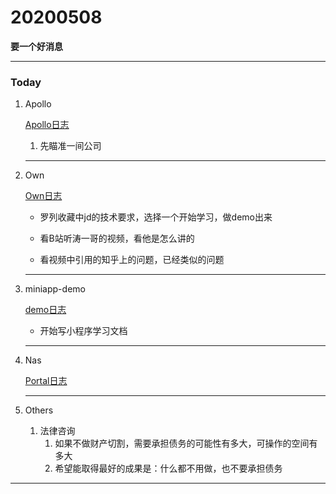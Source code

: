 # 20200508

 **要一个好消息**

---

### Today 

1. Apollo

   [Apollo日志](../Project/apollo/Apollo日志.md)

   1. 先瞄准一间公司

   

   

   

   

   

   

   

   ---

2. Own

   [Own日志](../Project/own/Own日志.md)

   + 罗列收藏中jd的技术要求，选择一个开始学习，做demo出来

   + 看B站听涛一哥的视频，看他是怎么讲的

   + 看视频中引用的知乎上的问题，已经类似的问题

     

   

   ---

3. miniapp-demo

   [demo日志](../Project/demo/demo日志.md)

   + 开始写小程序学习文档

     

   

   ---

4. Nas

   [Portal日志](../Project/work/nas/Portal日志.md)

   

   

   ---
5. Others
   1. 法律咨询
      1. 如果不做财产切割，需要承担债务的可能性有多大，可操作的空间有多大
      2. 希望能取得最好的成果是：什么都不用做，也不要承担债务





---











